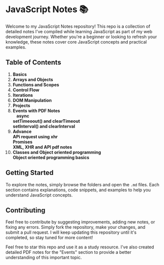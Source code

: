 # JavaScript Notes 📚

Welcome to my JavaScript Notes repository! This repo is a collection of detailed notes I've compiled while learning JavaScript as part of my web development journey. Whether you're a beginner or looking to refresh your knowledge, these notes cover core JavaScript concepts and practical examples.

## Table of Contents
1. **Basics**
2. **Arrays and Objects**
3. **Functions and Scopes**
4. **Control Flow**
5. **Iterations**
6. **DOM Manipulation**
7. **Projects**
8. **Events with PDF Notes**<br>
   &nbsp; &nbsp;**async**<br>
   **setTimeoout() and clearTimeout**<br>
   **setInterval() and clearInterval**<br>
9. **Advance**<br>
   **APi request using xhr**<br>
   **Promises**<br>
   **XML, XHR and API pdf notes**<br>
10. **Classes and Object oriented programming**<br>
   **Object oriented programming basics**<br>
          
## Getting Started
To explore the notes, simply browse the folders and open the `.md` files. Each section contains explanations, code snippets, and examples to help you understand JavaScript concepts.

## Contributing
Feel free to contribute by suggesting improvements, adding new notes, or fixing any errors. Simply fork the repository, make your changes, and submit a pull request. I will keep updating this repository until it's completed, so stay tuned for more content!

Feel free to star this repo and use it as a study resource. I've also created detailed PDF notes for the "Events" section to provide a better understanding of this important topic.

